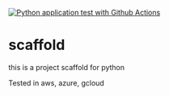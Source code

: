
[![Python application test with Github Actions](https://github.com/CamiloEFB/scaffold/actions/workflows/main.yml/badge.svg)](https://github.com/CamiloEFB/scaffold/actions/workflows/main.yml)


# scaffold
this is a project scaffold for python 

Tested in aws, azure, gcloud
